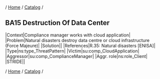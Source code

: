 / [Home](/acctp/) / [Catalog](/acctp/catalog/) /

## BA15 Destruction Of Data Center

|Context|Compliance manager works with cloud application|
|Problem|Natural disasters destroy data centre or cloud infrastructure (Force Majeure)|
|Solution||
|References|R.35: Natural disasters [ENISA]|
|Type|ns:type_ThreatPattern|
|Victim|su:comp_CloudApplication|
|Aggressor|su:comp_ComplianceManager|
|Aggr. role|ns:role_Client|
|STRIDE||

/ [Home](/acctp/) / [Catalog](/acctp/catalog/) /
